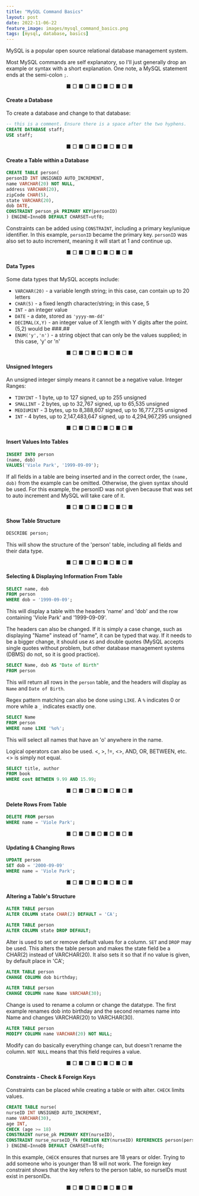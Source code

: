 ```yaml
---
title: "MySQL Command Basics"
layout: post
date: 2022-11-06-22
feature_image: images/mysql_command_basics.png
tags: [mysql, database, basics]
---
```


MySQL is a popular open source relational database management system. 

<!--more-->

Most MySQL commands are self explanatory, so I'll just generally drop an example or syntax with a short explanation. One note, a MySQL statement ends at the semi-colon `;`. 


<div align="center">■ □ ■ □ ■ □ ■ □ ■ □ ■</div>

#### Create a Database
To create a database and change to that database:

```sql
-- this is a comment. Ensure there is a space after the two hyphens. 
CREATE DATABASE staff;
USE staff;
```

<div align="center">■ □ ■ □ ■ □ ■ □ ■ □ ■</div>


#### Create a Table within a Database

```sql
CREATE TABLE person(
personID INT UNSIGNED AUTO_INCREMENT,
name VARCHAR(20) NOT NULL,
address VARCHAR(20),
zipCode CHAR(5),
state VARCHAR(20),
dob DATE,
CONSTRAINT person_pk PRIMARY KEY(personID)
) ENGINE=InnoDB DEFAULT CHARSET=utf8;
```

Constraints can be added using `CONSTRAINT`, including a primary key/unique identifier. In this example, `personID` became the primary key. 
`personID` was also set to auto increment, meaning it will start at 1 and continue up.


<div align="center">■ □ ■ □ ■ □ ■ □ ■ □ ■</div>


#### Data Types

Some data types that MySQL accepts include:
- `VARCHAR(20)` - a variable length string; in this case, can contain up to 20 letters
- `CHAR(5)` - a fixed length character/string; in this case, 5
- `INT` - an integer value
- `DATE` - a date, stored as `'yyyy-mm-dd'`
- `DECIMAL(X,Y)` - an integer value of X length with Y digits after the point. (5,2) would be ###.##
- `ENUM('y','n')` - a string object that can only be the values supplied; in this case, 'y' or 'n'


<div align="center">■ □ ■ □ ■ □ ■ □ ■ □ ■</div>


#### Unsigned Integers

An unsigned integer simply means it cannot be a negative value. 
Integer Ranges:
- `TINYINT` - 1 byte, up to 127 signed, up to 255 unsigned
- `SMALLINT` - 2 bytes, up to 32,767 signed, up to 65,535 unsigned
- `MEDIUMINT` - 3 bytes, up to 8,388,607 signed, up to 16,777,215 unsigned
- `INT` - 4 bytes, up to 2,147,483,647 signed, up to 4,294,967,295 unsigned


<div align="center">■ □ ■ □ ■ □ ■ □ ■ □ ■</div>


#### Insert Values Into Tables

```sql
INSERT INTO person
(name, dob)
VALUES('Viole Park', '1999-09-09');
```

If all fields in a table are being inserted and in the correct order, the `(name, dob)` from the example can be omitted. Otherwise, the given syntax should be used. For this example, the personID was not given because that was set to auto increment and MySQL will take care of it. 


<div align="center">■ □ ■ □ ■ □ ■ □ ■ □ ■</div>


#### Show Table Structure

```sql
DESCRIBE person;
```

This will show the structure of the 'person' table, including all fields and their data type.


<div align="center">■ □ ■ □ ■ □ ■ □ ■ □ ■</div>


#### Selecting & Displaying Information From Table

```sql
SELECT name, dob
FROM person
WHERE dob = '1999-09-09';
```
This will display a table with the headers 'name' and 'dob' and the row containing 'Viole Park' and '1999-09-09'. 

The headers can also be changed. If it is simply a case change, such as displaying "Name" instead of "name", it can be typed that way. If it needs to be a bigger change, it should use `AS` and double quotes (MySQL accepts single quotes without problem, but other database management systems (DBMS) do not, so it is good practice). 

```sql
SELECT Name, dob AS "Date of Birth"
FROM person
```
This will return all rows in the `person` table, and the headers will display as `Name` and `Date of Birth`.

Regex pattern matching can also be done using `LIKE`. A `%` indicates 0 or more while a `_` indicates exactly one.
```sql
SELECT Name
FROM person
WHERE name LIKE '%o%';
```
This will select all names that have an 'o' anywhere in the name. 

Logical operators can also be used. <, >, !=, <>, AND, OR, BETWEEN, etc.
<> is simply not equal. 
```sql
SELECT title, author
FROM book
WHERE cost BETWEEN 9.99 AND 15.99;
```

<div align="center">■ □ ■ □ ■ □ ■ □ ■ □ ■</div>


#### Delete Rows From Table
```sql
DELETE FROM person
WHERE name = 'Viole Park';
```

<div align="center">■ □ ■ □ ■ □ ■ □ ■ □ ■</div>


#### Updating & Changing Rows 
```sql
UPDATE person
SET dob = '2000-09-09'
WHERE name = 'Viole Park';
```

<div align="center">■ □ ■ □ ■ □ ■ □ ■ □ ■</div>


#### Altering a Table's Structure
```sql
ALTER TABLE person
ALTER COLUMN state CHAR(2) DEFAULT = 'CA';

ALTER TABLE person
ALTER COLUMN state DROP DEFAULT;
```

Alter is used to set or remove default values for a column. `SET` and `DROP` may be used. 
This alters the table person and makes the state field be a CHAR(2) instead of VARCHAR(20). It also sets it so that if no value is given, by default place in 'CA';

```sql
ALTER TABLE person
CHANGE COLUMN dob birthday;

ALTER TABLE person
CHANGE COLUMN name Name VARCHAR(30);
```
Change is used to rename a column or change the datatype. The first example renames dob into birthday and the second renames name into Name and changes VARCHAR(20) to VARCHAR(30).

```sql
ALTER TABLE person
MODIFY COLUMN name VARCHAR(20) NOT NULL;
```

Modify can do basically everything change can, but doesn't rename the column. `NOT NULL` means that this field requires a value. 


<div align="center">■ □ ■ □ ■ □ ■ □ ■ □ ■</div>


#### Constraints - Check & Foreign Keys
 Constraints can be placed while creating a table or with alter. `CHECK` limits values.
 
 ```sql
 CREATE TABLE nurse(
 nurseID INT UNSIGNED AUTO_INCREMENT,
 name VARCHAR(30),
 age INT,
 CHECK (age >= 18)
 CONSTRAINT nurse_pk PRIMARY KEY(nurseID),
 CONSTRAINT nurse_nurseID_fk FOREIGN KEY(nurseID) REFERENCES person(personID)
 ) ENGINE=InnoDB DEFAULT CHARSET=utf8;
 ```
 
 In this example, `CHECK` ensures that nurses are 18 years or older. Trying to add someone who is younger than 18 will not work. The foreign key constraint shows that the key refers to the person table, so nurseIDs must exist in personIDs.
 
 
<div align="center">■ □ ■ □ ■ □ ■ □ ■ □ ■</div>


